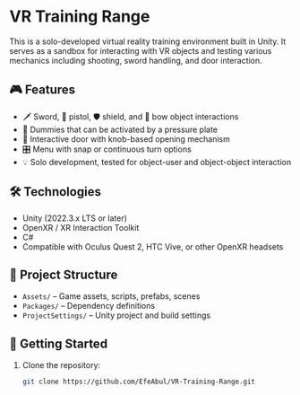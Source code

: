 # VR Training Range

This is a solo-developed virtual reality training environment built in Unity. It serves as a sandbox for interacting with VR objects and testing various mechanics including shooting, sword handling, and door interaction.

## 🎮 Features

- 🗡️ Sword, 🔫 pistol, 🛡️ shield, and 🏹 bow object interactions
- 🎯 Dummies that can be activated by a pressure plate
- 🚪 Interactive door with knob-based opening mechanism
- 🎛️ Menu with snap or continuous turn options
- 💡 Solo development, tested for object-user and object-object interaction

## 🛠️ Technologies

- Unity (2022.3.x LTS or later)
- OpenXR / XR Interaction Toolkit
- C#
- Compatible with Oculus Quest 2, HTC Vive, or other OpenXR headsets

## 📁 Project Structure

- `Assets/` – Game assets, scripts, prefabs, scenes
- `Packages/` – Dependency definitions
- `ProjectSettings/` – Unity project and build settings

## 🚀 Getting Started

1. Clone the repository:

   ```bash
   git clone https://github.com/EfeAbul/VR-Training-Range.git
